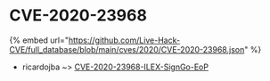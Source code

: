 # CVE-2020-23968
{% embed url="https://github.com/Live-Hack-CVE/full_database/blob/main/cves/2020/CVE-2020-23968.json" %}

* ricardojba ~> [CVE-2020-23968-ILEX-SignGo-EoP](https://www.alice-snow.ru/2020/database/cve-2020-23968/cve-2020-23968-ilex-signgo-eop-ricardojba)